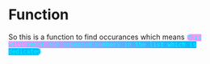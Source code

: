 # Function

So this is a function to find occurances
which means <code style="color: #0ff;background: rgb(94,16,175);
background: linear-gradient(90deg, rgba(94,16,175,1) 0%, rgba(255,152,249,1) 0%, rgba(0,186,251,1) 87%);); border-radius: 50px;border: 1px solid #fff">This will count the repeated numbers in the list which is dedicated</code>